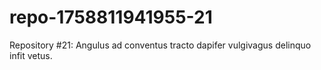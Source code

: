 # repo-1758811941955-21
Repository #21: Angulus ad conventus tracto dapifer vulgivagus delinquo infit vetus.
